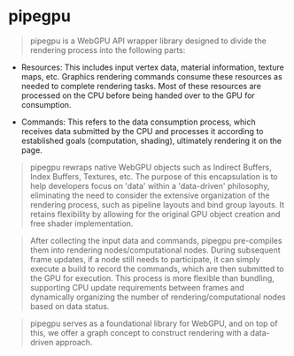 # pipegpu
> pipegpu is a WebGPU API wrapper library designed to divide the rendering process into the following parts:

- Resources: This includes input vertex data, material information, texture maps, etc. Graphics rendering commands consume these resources as needed to complete rendering tasks. Most of these resources are processed on the CPU before being handed over to the GPU for consumption.

- Commands: This refers to the data consumption process, which receives data submitted by the CPU and processes it according to established goals (computation, shading), ultimately rendering it on the page.

> pipegpu rewraps native WebGPU objects such as Indirect Buffers, Index Buffers, Textures, etc. The purpose of this encapsulation is to help developers focus on 'data' within a 'data-driven' philosophy, eliminating the need to consider the extensive organization of the rendering process, such as pipeline layouts and bind group layouts. It retains flexibility by allowing for the original GPU object creation and free shader implementation.

> After collecting the input data and commands, pipegpu pre-compiles them into rendering nodes/computational nodes. During subsequent frame updates, if a node still needs to participate, it can simply execute a build to record the commands, which are then submitted to the GPU for execution. This process is more flexible than bundling, supporting CPU update requirements between frames and dynamically organizing the number of rendering/computational nodes based on data status.

> pipegpu serves as a foundational library for WebGPU, and on top of this, we offer a graph concept to construct rendering with a data-driven approach.